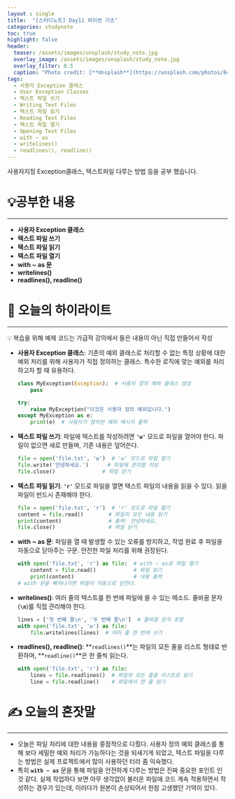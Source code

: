 ```yaml
---
layout : single
title:  "[스터디노트] Day11 파이썬 기초"
categories: studynote
toc: true
highlight: false
header:
  teaser: /assets/images/unsplash/study_note.jpg
  overlay_image: /assets/images/unsplash/study_note.jpg
  overlay_filter: 0.5
  caption: "Photo credit: [**Unsplash**](https://unsplash.com/photos/842ofHC6MaI)"
tags:
  - 사용자 Exception 클래스
  - User Exception Classes
  - 텍스트 파일 쓰기
  - Writing Text Files
  - 텍스트 파일 읽기
  - Reading Text Files
  - 텍스트 파일 열기
  - Opening Text Files
  - with ~ as
  - writelines()
  - readlines(), readline()
---
```


사용자지정 Exception클래스, 텍스트파일 다루는 방법 등을 공부 했습니다.


# 💡공부한 내용

---

- **사용자 Exception 클래스**
- **텍스트 파일 쓰기**
- **텍스트 파일 읽기**
- **텍스트 파일 열기**
- **with ~ as 문**
- **writelines()**
- **readlines(), readline()**

# 📝 오늘의 하이라이트

---

<aside>
💡 복습을 위해 예제 코드는 가급적 강의에서 들은 내용이 아닌 직접 만들어서 작성

</aside>

- **사용자 Exception 클래스**: 기존의 예외 클래스로 처리할 수 없는 특정 상황에 대한 예외 처리를 위해 사용자가 직접 정의하는 클래스. 특수한 로직에 맞는 예외를 처리하고자 할 때 유용하다.
    
    ```python
    class MyException(Exception):  # 사용자 정의 예외 클래스 생성
        pass
    
    try:
        raise MyException("이것은 사용자 정의 예외입니다.")
    except MyException as e:
        print(e)  # 사용자가 정의한 예외 메시지 출력
    ```
    
- **텍스트 파일 쓰기**: 파일에 텍스트를 작성하려면 **`'w'`** 모드로 파일을 열어야 한다. 파일이 없으면 새로 만들며, 기존 내용은 덮어쓴다.
    
    ```python
    file = open('file.txt', 'w')  # 'w' 모드로 파일 열기
    file.write('안녕하세요.')      # 파일에 문자열 작성
    file.close()               # 파일 닫기
    ```
    
- **텍스트 파일 읽기**: **`'r'`** 모드로 파일을 열면 텍스트 파일의 내용을 읽을 수 있다. 읽을 파일이 반드시 존재해야 한다.
    
    ```python
    file = open('file.txt', 'r')  # 'r' 모드로 파일 열기
    content = file.read()        # 파일의 모든 내용 읽기
    print(content)               # 출력: 안녕하세요.
    file.close()                 # 파일 닫기
    ```
    
- **with ~ as 문**: 파일을 열 때 발생할 수 있는 오류를 방지하고, 작업 완료 후 파일을 자동으로 닫아주는 구문. 안전한 파일 처리를 위해 권장된다.
    
    ```python
    with open('file.txt', 'r') as file:  # with ~ as로 파일 열기
        content = file.read()            # 파일 읽기
        print(content)                   # 내용 출력
    # with 문을 빠져나가면 파일이 자동으로 닫힌다.
    ```
    
- **writelines()**: 여러 줄의 텍스트를 한 번에 파일에 쓸 수 있는 메소드. 줄바꿈 문자(**`\n`**)를 직접 관리해야 한다.
    
    ```python
    lines = ['첫 번째 줄\n', '두 번째 줄\n']  # 줄바꿈 문자 포함
    with open('file.txt', 'w') as file:
        file.writelines(lines)  # 여러 줄 한 번에 쓰기
    ```
    
- **readlines(), readline()**: **`readlines()`**는 파일의 모든 줄을 리스트 형태로 반환하며, **`readline()`**은 한 줄씩 읽는다.
    
    ```python
    with open('file.txt', 'r') as file:
        lines = file.readlines()  # 파일의 모든 줄을 리스트로 읽기
        line = file.readline()    # 파일에서 한 줄 읽기
    ```
    

# ✍️ 오늘의 혼잣말

---

- 오늘은 파일 처리에 대한 내용을 중점적으로 다뤘다. 사용자 정의 예외 클래스를 통해 보다 세밀한 예외 처리가 가능하다는 것을 되새기게 되었고, 텍스트 파일을 다루는 방법은 실제 프로젝트에서 많이 사용하던 터라 좀 익숙했다.
- 특히 **`with ~ as`** 문을 통해 파일을 안전하게 다루는 방법은 진짜 중요한 포인트 인것 같다. 실제 작업하다 보면 아무 생각없이 불러온 파일에 코드 계속 적용하면서 작성하는 경우가 있는데, 이러다가 원본이 손상되어서 한참 고생했던 기억이 있다.